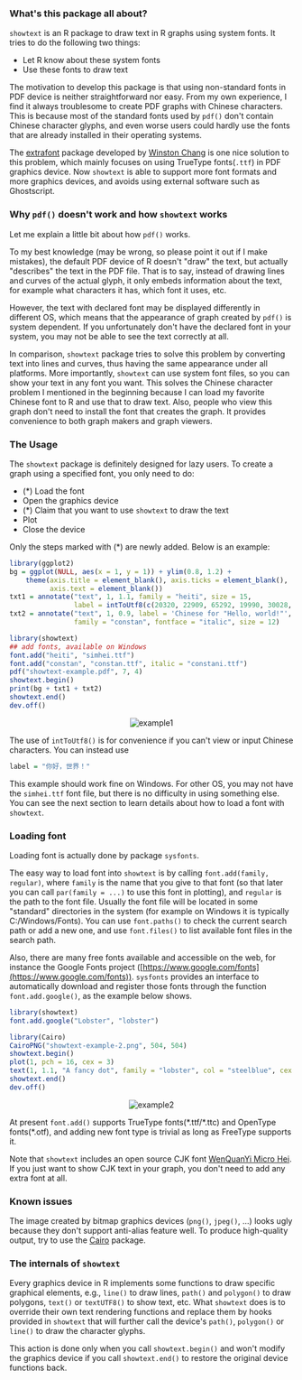 ### What's this package all about?
`showtext` is an R package to draw text in R graphs using system fonts.
It tries to do the following two things:

- Let R know about these system fonts
- Use these fonts to draw text

The motivation to develop this package is that using non-standard
fonts in PDF device is neither straightforward nor easy.
From my own experience, I find it always troublesome to create PDF
graphs with Chinese characters. This is because most of the standard
fonts used by `pdf()` don't contain Chinese character glyphs, and
even worse users could hardly use the fonts that are already installed
in their operating systems.

The [extrafont](https://github.com/wch/extrafont) package developed by
[Winston Chang](https://github.com/wch) is one nice solution to this problem,
which mainly focuses on using TrueType fonts(`.ttf`) in PDF graphics device.
Now `showtext` is able to support more font formats and more graphics devices,
and avoids using external software such as Ghostscript.

### Why `pdf()` doesn't work and how `showtext` works
Let me explain a little bit about how `pdf()` works.

To my best knowledge (may be wrong, so please point it out if I make
mistakes), the default PDF device of R doesn't "draw" the text,
but actually "describes" the text in the PDF file.
That is to say, instead of drawing lines and curves of the actual glyph,
it only embeds information about the text, for example what characters
it has, which font it uses, etc.

However, the text with declared font may be displayed differently in
different OS, which means that the appearance of graph created by `pdf()` is
system dependent. If you unfortunately don't have the declared font
in your system, you may not be able to see the text correctly at all. 

In comparison, `showtext` package tries to solve this problem by
converting text into lines and curves, thus having the same appearance
under all platforms. More importantly, `showtext` can use system font
files, so you can show your text in any font you want.
This solves the Chinese character problem I mentioned in the beginning
because I can load my favorite Chinese font to R and use that to draw
text. Also, people who view this graph don't need to install the font
that creates the graph. It provides convenience to both graph makers
and graph viewers.

### The Usage
The `showtext` package is definitely designed for lazy users.
To create a graph using a specified font, you only need to do:

- (\*) Load the font
- Open the graphics device
- (\*) Claim that you want to use `showtext` to draw the text
- Plot
- Close the device

Only the steps marked with (\*) are newly added. Below is an example:

```r
library(ggplot2)
bg = ggplot(NULL, aes(x = 1, y = 1)) + ylim(0.8, 1.2) +
    theme(axis.title = element_blank(), axis.ticks = element_blank(),
          axis.text = element_blank())
txt1 = annotate("text", 1, 1.1, family = "heiti", size = 15,
                label = intToUtf8(c(20320, 22909, 65292, 19990, 30028, 65281)))
txt2 = annotate("text", 1, 0.9, label = 'Chinese for "Hello, world!"',
                family = "constan", fontface = "italic", size = 12)

library(showtext)
## add fonts, available on Windows
font.add("heiti", "simhei.ttf")
font.add("constan", "constan.ttf", italic = "constani.ttf")
pdf("showtext-example.pdf", 7, 4)
showtext.begin()
print(bg + txt1 + txt2)
showtext.end()
dev.off()
```

<div align="center">
  <img src="http://i.imgur.com/Z3r9sg2.png" alt="example1" />
</div>

The use of `intToUtf8()` is for convenience if you can't view or input
Chinese characters. You can instead use
```r
label = "你好，世界！"
```

This example should work fine on Windows. For other OS, you may not have
the `simhei.ttf` font file, but there is no difficulty in using something
else. You can see the next section to learn details about how to load
a font with `showtext`.

### Loading font
Loading font is actually done by package `sysfonts`.

The easy way to load font into `showtext` is by calling `font.add(family, regular)`,
where `family` is the name that you give to that font (so that later you can
call `par(family = ...)` to use this font in plotting), and `regular` is the
path to the font file. Usually the font file will be located in some "standard"
directories in the system (for example on Windows it is typically C:/Windows/Fonts).
You can use `font.paths()` to check the current search path or add a new one,
and use `font.files()` to list available font files in the search path.

Also, there are many free fonts available and accessible on the web, for instance
the Google Fonts project ([https://www.google.com/fonts](https://www.google.com/fonts)).
`sysfonts` provides an interface to automatically download and register those fonts
through the function `font.add.google()`, as the example below shows.

```r
library(showtext)
font.add.google("Lobster", "lobster")

library(Cairo)
CairoPNG("showtext-example-2.png", 504, 504)
showtext.begin()
plot(1, pch = 16, cex = 3)
text(1, 1.1, "A fancy dot", family = "lobster", col = "steelblue", cex = 3)
showtext.end()
dev.off()
```

<div align="center">
  <img src="http://i.imgur.com/pO87LFy.png" alt="example2" />
</div>

At present `font.add()` supports TrueType fonts(\*.ttf/\*.ttc) and
OpenType fonts(\*.otf), and adding new
font type is trivial as long as FreeType supports it.

Note that `showtext` includes an open source CJK font
[WenQuanYi Micro Hei](http://wenq.org/wqy2/index.cgi?MicroHei%28en%29).
If you just want to show CJK text in your graph, you don't need to add any
extra font at all.

### Known issues
The image created by bitmap graphics devices (`png()`, `jpeg()`, ...)
looks ugly because they don't support anti-alias feature well. To produce
high-quality output, try to use the
[Cairo](http://cran.r-project.org/web/packages/Cairo/index.html) package.

### The internals of `showtext`
Every graphics device in R implements some functions to draw specific graphical
elements, e.g., `line()` to draw lines, `path()` and `polygon()` to draw polygons,
`text()` or `textUTF8()` to show text, etc. What `showtext` does is to override
their own text rendering functions and replace them by hooks provided in `showtext`
that will further call the device's `path()`, `polygon()` or `line()` to draw the
character glyphs.

This action is done only when you call `showtext.begin()` and won't modify the
graphics device if you call `showtext.end()` to restore the original device functions back.

